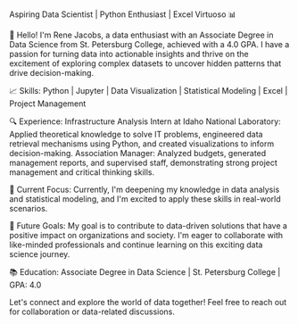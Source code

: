 Aspiring Data Scientist | Python Enthusiast | Excel Virtuoso 📊

👋 Hello! I'm Rene Jacobs, a data enthusiast with an Associate Degree in Data Science from St. Petersburg College, achieved with a 4.0 GPA. I have a passion for turning data into actionable insights and thrive on the excitement of exploring complex datasets to uncover hidden patterns that drive decision-making.

📈 Skills: Python | Jupyter | Data Visualization | Statistical Modeling | Excel | Project Management

🔍 Experience: 
        Infrastructure Analysis Intern at Idaho National Laboratory: Applied theoretical knowledge to solve IT problems, engineered data retrieval mechanisms using Python, and created visualizations to inform decision-making.
        Association Manager: Analyzed budgets, generated management reports, and supervised staff, demonstrating strong project management and critical thinking skills.
        
🔬 Current Focus: Currently, I'm deepening my knowledge in data analysis and statistical modeling, and I'm excited to apply these skills in real-world scenarios.

🚀 Future Goals: My goal is to contribute to data-driven solutions that have a positive impact on organizations and society. I'm eager to collaborate with like-minded professionals and continue learning on this exciting data science journey.

📚 Education: Associate Degree in Data Science | St. Petersburg College | GPA: 4.0

Let's connect and explore the world of data together! Feel free to reach out for collaboration or data-related discussions.
